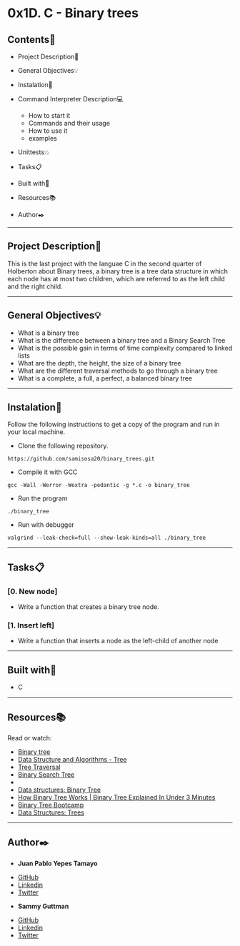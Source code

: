 # 0x1D. C - Binary trees

## Contents:open_file_folder:

- Project Description:newspaper:
- General Objectives:bulb:
- Instalation:wrench:
- Command Interpreter Description:computer:

	* How to start it
	* Commands and their usage
	* How to use it
	* examples

- Unittests:boom:
- Tasks:clipboard:
- Built with:hammer:
- Resources:books:
- Author:black_nib:

---

## Project Description:newspaper:

This is the last project with the languae C in the second quarter of Holberton about Binary trees, a binary tree is a tree data structure in which each node has at most two children, which are referred to as the left child and the right child.

---

## General Objectives:bulb:

* What is a binary tree
* What is the difference between a binary tree and a Binary Search Tree
* What is the possible gain in terms of time complexity compared to linked lists
* What are the depth, the height, the size of a binary tree
* What are the different traversal methods to go through a binary tree
* What is a complete, a full, a perfect, a balanced binary tree

---

## Instalation:wrench:

Follow the following instructions to get a copy of the program and run in your local machine.

* Clone the following repository.
```
https://github.com/samisosa20/binary_trees.git
```

* Compile it with GCC
```
gcc -Wall -Werror -Wextra -pedantic -g *.c -o binary_tree
```

* Run the program
```
./binary_tree
```

* Run with debugger
```
valgrind --leak-check=full --show-leak-kinds=all ./binary_tree
```
---

## Tasks:clipboard:

### [0. New node]
* Write a function that creates a binary tree node.


### [1. Insert left]
* Write a function that inserts a node as the left-child of another node


---

## Built with:hammer:

* C

---

## Resources:books:

Read or watch:
* [Binary tree](https://en.wikipedia.org/wiki/Binary_tree)
* [Data Structure and Algorithms - Tree](https://www.tutorialspoint.com/data_structures_algorithms/tree_data_structure.htm)
* [Tree Traversal](https://www.tutorialspoint.com/data_structures_algorithms/tree_traversal.htm)
* [Binary Search Tree](https://en.wikipedia.org/wiki/Binary_search_tree)
* []()
* [Data structures: Binary Tree](https://www.youtube.com/watch?v=H5JubkIy_p8)
* [How Binary Tree Works | Binary Tree Explained In Under 3 Minutes](https://www.youtube.com/watch?v=ykAbHA-bkKM)
* [Binary Tree Bootcamp](https://www.youtube.com/watch?v=BHB0B1jFKQc)
* [Data Structures: Trees](https://www.youtube.com/watch?v=oSWTXtMglKE)

---

## Author:black_nib:

* **Juan Pablo Yepes Tamayo**
 - [GitHub](https://github.com/PabloYepes27)
 - [Linkedin](https://www.linkedin.com/in/pablo-yepes-120495)
 - [Twitter](https://twitter.com/pabloyepes27)

 * **Sammy Guttman**
 - [GitHub](https://github.com/samisosa20)
 - [Linkedin](https://www.linkedin.com/in/pablo-yepes-120495)
 - [Twitter](https://twitter.com/pabloyepes27)
